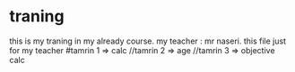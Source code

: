 # traning
this is my traning in my already course.
my teacher : mr naseri.
this file just for my teacher
#tamrin 1 => calc
//tamrin 2 => age
//tamrin 3 => objective calc
